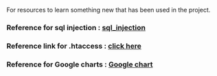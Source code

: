 For resources to learn something new that has been used in the project.

### Reference for sql injection : [sql_injection](https://www.w3schools.com/php/php_mysql_prepared_statements.asp)

### Reference link for .htaccess : [click here](https://www.thesitewizard.com/apache/password-protect-directory.shtml)

### Reference for Google charts : [Google chart](https://developers.google.com/chart/interactive/docs/gallery/piechart)
